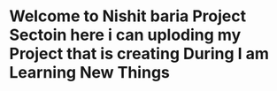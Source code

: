 # Welcome to Nishit baria Project Sectoin here i can uploding my Project that is creating During I am Learning New Things 
